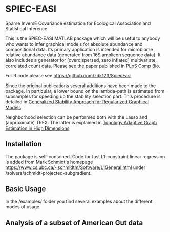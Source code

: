 <!-- README.md is generated from README.Rmd. Please edit that file -->


SPIEC-EASI
=========

Sparse InversE Covariance estimation for Ecological Association and Statistical Inference

This is the SPIEC-EASI MATLAB package which will be useful to anybody who wants to infer graphical models for absolute abundance and compositional data. Its primary application is intended for microbiome relative abundance data (generated from 16S amplicon sequence data). It also includes a generator for [overdispersed, zero inflated] multivariate, correlated count data. Please see the paper published in [PLoS Comp Bio](http://journals.plos.org/ploscompbiol/article?id=10.1371/journal.pcbi.1004226). 

For R code please see https://github.com/zdk123/SpiecEasi

Since the original publications several additions have been made to the package. In particular, a lower bound on the lambda-path is estimated from subsamples for speeding up the stability selection part. This procedure is detailed in
[Generalized Stability Approach for Regularized Graphical Models](https://arxiv.org/abs/1605.07072).

Neighborhood selection can be performed both with the Lasso and (approximate) TREX. The latter is explained in 
[Topology Adaptive Graph Estimation in High Dimensions](https://arxiv.org/pdf/1410.7279.pdf)

## Installation ##

The package is self-contained. Code for fast L1-constraint linear regression is added from Mark Schmidt's homepage 
https://www.cs.ubc.ca/~schmidtm/Software/L1General.html under /solvers/schmidt-projected-subgradient. 

## Basic Usage ##

In the /examples/ folder you find several examples about the different modes of usage. 

## Analysis of a subset of American Gut data ##


